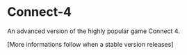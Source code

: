 # Connect-4
An advanced version of the highly popular game Connect 4.

[More informations follow when a stable version releases]
